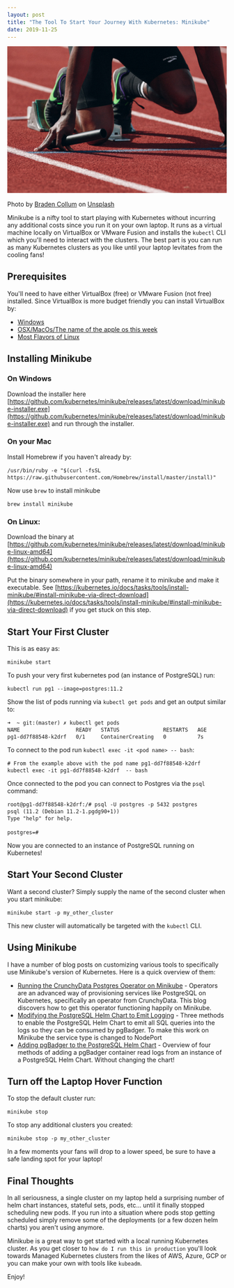 ```yaml
---
layout: post
title: "The Tool To Start Your Journey With Kubernetes: Minikube"
date: 2019-11-25
---
```


![map](https://raw.githubusercontent.com/cweibel/ghost_blog_pics/master/braden-collum-9HI8UJMSdZA-unsplash.jpg)

Photo by [Braden Collum](https://unsplash.com/@bradencollum?utm_source=unsplash&utm_medium=referral&utm_content=creditCopyText) on [Unsplash](https://unsplash.com/s/photos/uri?utm_source=unsplash&utm_medium=referral&utm_content=creditCopyText)
  
Minikube is a nifty tool to start playing with Kubernetes without incurring any additional costs since you run it on your own laptop.  It runs as a virtual machine locally on VirtualBox or VMware Fusion and installs the `kubectl` CLI which you'll need to interact with the clusters.  The best part is you can run as many Kubernetes clusters as you like until your laptop levitates from the cooling fans!

## Prerequisites

You'll need to have either VirtualBox (free) or VMware Fusion (not free) installed.  Since VirtualBox is more budget friendly you can install VirtualBox by:

 - [Windows](https://download.virtualbox.org/virtualbox/6.0.14/VirtualBox-6.0.14-133895-Win.exe)
 - [OSX/MacOs/The name of the apple os this week](https://download.virtualbox.org/virtualbox/6.0.14/VirtualBox-6.0.14-133895-OSX.dmg)
 - [Most Flavors of Linux](https://www.virtualbox.org/wiki/Linux_Downloads)

 
 
## Installing Minikube

### On Windows

Download the installer here [https://github.com/kubernetes/minikube/releases/latest/download/minikube-installer.exe](https://github.com/kubernetes/minikube/releases/latest/download/minikube-installer.exe) and run through the installer.

### On your Mac

Install Homebrew if you haven't already by:

```
/usr/bin/ruby -e "$(curl -fsSL https://raw.githubusercontent.com/Homebrew/install/master/install)"
```

Now use `brew` to install minikube

```
brew install minikube
```

### On Linux:

Download the binary at [https://github.com/kubernetes/minikube/releases/latest/download/minikube-linux-amd64](https://github.com/kubernetes/minikube/releases/latest/download/minikube-linux-amd64)

Put the binary somewhere in your path, rename it to minikube and make it executable.  See [https://kubernetes.io/docs/tasks/tools/install-minikube/#install-minikube-via-direct-download](https://kubernetes.io/docs/tasks/tools/install-minikube/#install-minikube-via-direct-download) if you get stuck on this step.

## Start Your First Cluster


This is as easy as:

```
minikube start
```

To push your very first kubernetes pod (an instance of PostgreSQL) run:

```
kubectl run pg1 --image=postgres:11.2
```

Show the list of pods running via `kubectl get pods` and get an output similar to:

```
➜  ~ git:(master) ✗ kubectl get pods
NAME                  READY   STATUS              RESTARTS   AGE
pg1-dd7f88548-k2drf   0/1     ContainerCreating   0          7s
```

To connect to the pod run `kubectl exec -it <pod name> -- bash`:

```
# From the example above with the pod name pg1-dd7f88548-k2drf
kubectl exec -it pg1-dd7f88548-k2drf  -- bash
```

Once connected to the pod you can connect to Postgres via the `psql` command:

```
root@pg1-dd7f88548-k2drf:/# psql -U postgres -p 5432 postgres
psql (11.2 (Debian 11.2-1.pgdg90+1))
Type "help" for help.

postgres=#
```

Now you are connected to an instance of PostgreSQL running on Kubernetes!


## Start Your Second Cluster

Want a second cluster?  Simply supply the name of the second cluster when you start minikube:

```
minikube start -p my_other_cluster
```

This new cluster will automatically be targeted with the `kubectl` CLI.


## Using Minikube

I have a number of blog posts on customizing various tools to specifically use Minikube's version of Kubernetes.  Here is a quick overview of them:

 - [Running the CrunchyData Postgres Operator on Minikube](https://www.starkandwayne.com/blog/running-the-crunchydata-postgres-operator-on-minikube/) - Operators are an advanced way of provisioning services like PostgreSQL on Kubernetes, specifically an operator from CrunchyData.  This blog discovers how to get this operator functioning happily on Minikube.
 - [Modifying the PostgreSQL Helm Chart to Emit Logging](https://www.starkandwayne.com/blog/modifying-the-default-postgresql-helm-chart-to-emit-logging/) - Three methods to enable the PostgreSQL Helm Chart to emit all SQL queries into the logs so they can be consumed by pgBadger.  To make this work on Minikube the service type is changed to NodePort
 - [Adding pgBadger to the PostgreSQL Helm Chart](https://www.starkandwayne.com/blog/adding-pgbadger-to-the-postgresql-helm-chart/) - Overview of four methods of adding a pgBadger container read logs from an instance of a PostgreSQL Helm Chart.  Without changing the chart!


## Turn off the Laptop Hover Function

To stop the default cluster run:

```
minikube stop
```

To stop any additional clusters you created:

```
minikube stop -p my_other_cluster
```

In a few moments your fans will drop to a lower speed, be sure to have a safe landing spot for your laptop!


## Final Thoughts

In all seriousness, a single cluster on my laptop held a surprising number of helm chart instances, stateful sets, pods, etc... until it finally stopped scheduling new pods.  If you run into a situation where pods stop getting scheduled simply remove some of the deployments (or a few dozen helm charts) you aren't using anymore.

Minikube is a great way to get started with a local running Kubernetes cluster.  As you get closer to `how do I run this in production` you'll look towards Managed Kubernetes clusters from the likes of AWS, Azure, GCP or you can make your own with tools like `kubeadm`.

Enjoy!
